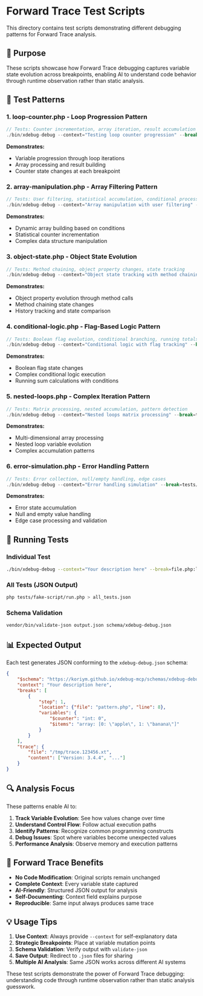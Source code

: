 # Forward Trace Test Scripts

This directory contains test scripts demonstrating different debugging patterns for Forward Trace analysis.

## 🎯 Purpose

These scripts showcase how Forward Trace debugging captures variable state evolution across breakpoints, enabling AI to understand code behavior through runtime observation rather than static analysis.

## 📁 Test Patterns

### 1. **loop-counter.php** - Loop Progression Pattern
```php
// Tests: Counter incrementation, array iteration, result accumulation
./bin/xdebug-debug --context="Testing loop counter progression" --break=tests/fake-script/loop-counter.php:8,13,17,24,29 --exit-on-break -- php tests/fake-script/loop-counter.php
```
**Demonstrates:**
- Variable progression through loop iterations
- Array processing and result building
- Counter state changes at each breakpoint

### 2. **array-manipulation.php** - Array Filtering Pattern
```php
// Tests: User filtering, statistical accumulation, conditional processing
./bin/xdebug-debug --context="Array manipulation with user filtering" --break=tests/fake-script/array-manipulation.php:8,14,18,21,23,29,33 --exit-on-break -- php tests/fake-script/array-manipulation.php
```
**Demonstrates:**
- Dynamic array building based on conditions
- Statistical counter incrementation
- Complex data structure manipulation

### 3. **object-state.php** - Object State Evolution
```php
// Tests: Method chaining, object property changes, state tracking
./bin/xdebug-debug --context="Object state tracking with method chaining" --break=tests/fake-script/object-state.php:12,19,23,32,34,38,40,42 --exit-on-break -- php tests/fake-script/object-state.php
```
**Demonstrates:**
- Object property evolution through method calls
- Method chaining state changes
- History tracking and state comparison

### 4. **conditional-logic.php** - Flag-Based Logic Pattern
```php
// Tests: Boolean flag evolution, conditional branching, running totals
./bin/xdebug-debug --context="Conditional logic with flag tracking" --break=tests/fake-script/conditional-logic.php:8,18,21,24,27,32,37 --exit-on-break -- php tests/fake-script/conditional-logic.php
```
**Demonstrates:**
- Boolean flag state changes
- Complex conditional logic execution
- Running sum calculations with conditions

### 5. **nested-loops.php** - Complex Iteration Pattern
```php
// Tests: Matrix processing, nested accumulation, pattern detection
./bin/xdebug-debug --context="Nested loops matrix processing" --break=tests/fake-script/nested-loops.php:8,17,21,22,25,32,34,39,41 --exit-on-break -- php tests/fake-script/nested-loops.php
```
**Demonstrates:**
- Multi-dimensional array processing
- Nested loop variable evolution
- Complex accumulation patterns

### 6. **error-simulation.php** - Error Handling Pattern
```php
// Tests: Error collection, null/empty handling, edge cases
./bin/xdebug-debug --context="Error handling simulation" --break=tests/fake-script/error-simulation.php:12,15,18,21,25,30,31,36 --exit-on-break -- php tests/fake-script/error-simulation.php
```
**Demonstrates:**
- Error state accumulation
- Null and empty value handling
- Edge case processing and validation

## 🚀 Running Tests

### Individual Test
```bash
./bin/xdebug-debug --context="Your description here" --break=file.php:line1,line2 --exit-on-break -- php tests/fake-script/pattern.php > output.json
```

### All Tests (JSON Output)
```bash
php tests/fake-script/run.php > all_tests.json
```

### Schema Validation
```bash
vendor/bin/validate-json output.json schema/xdebug-debug.json
```

## 📊 Expected Output

Each test generates JSON conforming to the `xdebug-debug.json` schema:

```json
{
    "$schema": "https://koriym.github.io/xdebug-mcp/schemas/xdebug-debug.json",
    "context": "Your description here", 
    "breaks": [
        {
            "step": 1,
            "location": {"file": "pattern.php", "line": 8},
            "variables": {
                "$counter": "int: 0",
                "$items": "array: [0: \"apple\", 1: \"banana\"]"
            }
        }
    ],
    "trace": {
        "file": "/tmp/trace.123456.xt",
        "content": ["Version: 3.4.4", "..."]
    }
}
```

## 🔍 Analysis Focus

These patterns enable AI to:

1. **Track Variable Evolution**: See how values change over time
2. **Understand Control Flow**: Follow actual execution paths
3. **Identify Patterns**: Recognize common programming constructs
4. **Debug Issues**: Spot where variables become unexpected values
5. **Performance Analysis**: Observe memory and execution patterns

## 🌟 Forward Trace Benefits

- **No Code Modification**: Original scripts remain unchanged
- **Complete Context**: Every variable state captured
- **AI-Friendly**: Structured JSON output for analysis
- **Self-Documenting**: Context field explains purpose
- **Reproducible**: Same input always produces same trace

## 💡 Usage Tips

1. **Use Context**: Always provide `--context` for self-explanatory data
2. **Strategic Breakpoints**: Place at variable mutation points
3. **Schema Validation**: Verify output with `validate-json`
4. **Save Output**: Redirect to `.json` files for sharing
5. **Multiple AI Analysis**: Same JSON works across different AI systems

These test scripts demonstrate the power of Forward Trace debugging: understanding code through runtime observation rather than static analysis guesswork.
